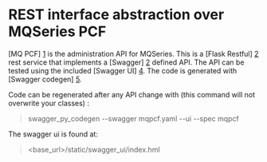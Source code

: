 
# REST interface abstraction over MQSeries PCF

[MQ PCF] [1] is the administration API for MQSeries.  This is a [Flask Restful] [2] rest service that
 implements a [Swagger] [2] defined API.  The API can be tested using the included [Swagger UI] [4].
The code is generated with [Swagger codegen] [5].  

Code can be regenerated after any API change with (this command will not overwrite your classes)  :
> swagger_py_codegen --swagger mqpcf.yaml --ui --spec mqpcf

The swagger ui is found at:
> \<base_url\>/static/swagger_ui/index.hml

[1]: http://www-01.ibm.com/support/knowledgecenter/SSFKSJ_7.0.1/com.ibm.mq.csqzac.doc/pc10600_.htm?lang=en "PCF Commands" 
[2]: https://flask-restful.readthedocs.org/en/0.3.4/ "Flask Restful"
[3]: http://swagger.io "Swagger"
[4]: http://localhost:5000/static/swagger-ui/index.html "Swagger UI interface"
[5]: https://github.com/swagger-api/swagger-codegen "Swagger codegen"